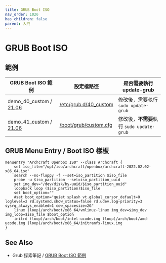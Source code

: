 ```yaml
---
title: GRUB Boot ISO
nav_order: 1020
has_children: false
parent: 入門
---
```



# GRUB Boot ISO


## 範例

| GRUB Boot ISO 範例 | 設定檔路徑 | 是否需要執行 update-grub |
| --- | --- | --- |
| demo_40_custom / [21.06](https://github.com/samwhelp/note-about-grub/tree/gh-pages/_demo/prototype/boot_iso/demo_40_custom/Archcraft/21.06) | [/etc/grub.d/40_custom](https://github.com/samwhelp/note-about-grub/blob/gh-pages/_demo/prototype/boot_iso/demo_40_custom/Archcraft/21.06/40_custom) | 修改後，需要執行 `sudo update-grub` |
| demo_41_custom / [21.06](https://github.com/samwhelp/note-about-grub/tree/gh-pages/_demo/prototype/boot_iso/demo_41_custom/Archcraft/21.06) | [/boot/grub/custom.cfg](https://github.com/samwhelp/note-about-grub/blob/gh-pages/_demo/prototype/boot_iso/demo_41_custom/Archcraft/21.06/custom.cfg) | 修改後，**不需要**執行 `sudo update-grub` |


## GRUB Menu Entry / Boot ISO 樣板


```
menuentry "Archcraft Openbox ISO" --class Archcraft {
	set iso_file="/opt/iso/archcraft/openbox/archcraft-2022.02.02-x86_64.iso"
	search --no-floppy -f --set=iso_partition $iso_file
	probe -u $iso_partition --set=iso_partition_uuid
	set img_dev="/dev/disk/by-uuid/$iso_partition_uuid"
	loopback loop ($iso_partition)$iso_file
	set boot_option=""
	#set boot_option="quiet splash vt.global_cursor_default=0 loglevel=2 rd.systemd.show_status=false rd.udev.log-priority=3 sysrq_always_enabled=1 cow_spacesize=2G"
	linux (loop)/arch/boot/x86_64/vmlinuz-linux img_dev=$img_dev img_loop=$iso_file $boot_option
	initrd (loop)/arch/boot/intel-ucode.img (loop)/arch/boot/amd-ucode.img (loop)/arch/boot/x86_64/initramfs-linux.img
}
```

## See Also

* Grub 探索筆記 / [GRUB Boot ISO 範例](https://samwhelp.github.io/note-about-grub/read/howto/boot_iso.html)
